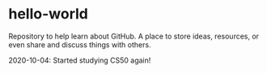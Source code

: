 # hello-world
Repository to help learn about GitHub. 
A place to store ideas, resources, or even share and discuss things with others.

2020-10-04: Started studying CS50 again!
